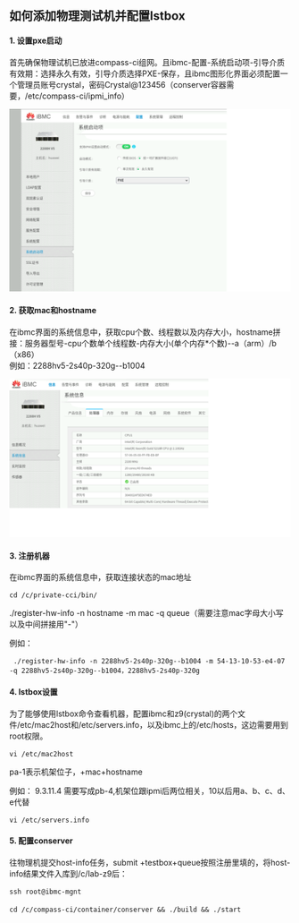 ## 如何添加物理测试机并配置lstbox

#### 1. 设置pxe启动
首先确保物理试机已放进compass-ci组网。且ibmc-配置-系统启动项-引导介质有效期：选择永久有效，引导介质选择PXE-保存，且ibmc图形化界面必须配置一个管理员账号crystal，密码Crystal@123456（conserver容器需要，/etc/compass-ci/ipmi_info）
    
  ![pxe](./testbox-management/dist/pxe.png)
  

#### 2. 获取mac和hostname
    
在ibmc界面的系统信息中，获取cpu个数、线程数以及内存大小，hostname拼接：服务器型号-cpu个数单个线程数-内存大小(单个内存*个数)--a（arm）/b（x86）    
例如：2288hv5-2s40p-320g--b1004

   ![xitong](./testbox-management/dist/xitong.png)
    
#### 3. 注册机器

在ibmc界面的系统信息中，获取连接状态的mac地址

```
cd /c/private-cci/bin/
```
./register-hw-info -n hostname -m mac -q queue（需要注意mac字母大小写以及中间拼接用"-"）
 
例如：

```
 ./register-hw-info -n 2288hv5-2s40p-320g--b1004 -m 54-13-10-53-e4-07 -q 2288hv5-2s40p-320g--b1004，2288hv5-2s40p-320g 
```



#### 4. lstbox设置

为了能够使用lstbox命令查看机器，配置ibmc和z9(crystal)的两个文件/etc/mac2host和/etc/servers.info，以及ibmc上的/etc/hosts，这边需要用到root权限。

```
vi /etc/mac2host
```

pa-1表示机架位子，+mac+hostname

例如：
    9.3.11.4 需要写成pb-4,机架位跟ipmi后两位相关，10以后用a、b、c、d、e代替 

```
vi /etc/servers.info
```


#### 5. 配置conserver
往物理机提交host-info任务，submit +testbox+queue按照注册里填的，将host-info结果文件入库到/c/lab-z9后：

```
ssh root@ibmc-mgnt

cd /c/compass-ci/container/conserver && ./build && ./start
```

